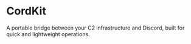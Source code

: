 # CordKit

 A portable bridge between your C2 infrastructure and Discord, built for quick and lightweight operations.